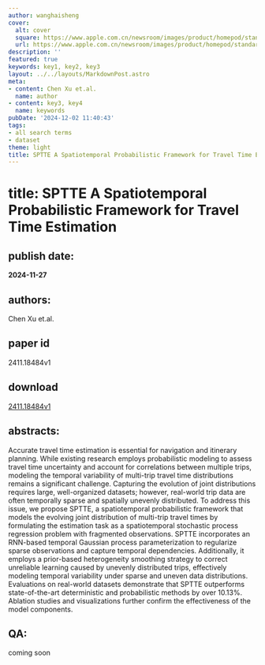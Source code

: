```yaml
---
author: wanghaisheng
cover:
  alt: cover
  square: https://www.apple.com.cn/newsroom/images/product/homepod/standard/Apple-HomePod-hero-230118_big.jpg.large_2x.jpg
  url: https://www.apple.com.cn/newsroom/images/product/homepod/standard/Apple-HomePod-hero-230118_big.jpg.large_2x.jpg
description: ''
featured: true
keywords: key1, key2, key3
layout: ../../layouts/MarkdownPost.astro
meta:
- content: Chen Xu et.al.
  name: author
- content: key3, key4
  name: keywords
pubDate: '2024-12-02 11:40:43'
tags:
- all search terms
- dataset
theme: light
title: SPTTE A Spatiotemporal Probabilistic Framework for Travel Time Estimation
---
```


# title: SPTTE A Spatiotemporal Probabilistic Framework for Travel Time Estimation 
## publish date: 
**2024-11-27** 
## authors: 
  Chen Xu et.al. 
## paper id
2411.18484v1
## download
[2411.18484v1](http://arxiv.org/abs/2411.18484v1)
## abstracts:
Accurate travel time estimation is essential for navigation and itinerary planning. While existing research employs probabilistic modeling to assess travel time uncertainty and account for correlations between multiple trips, modeling the temporal variability of multi-trip travel time distributions remains a significant challenge. Capturing the evolution of joint distributions requires large, well-organized datasets; however, real-world trip data are often temporally sparse and spatially unevenly distributed. To address this issue, we propose SPTTE, a spatiotemporal probabilistic framework that models the evolving joint distribution of multi-trip travel times by formulating the estimation task as a spatiotemporal stochastic process regression problem with fragmented observations. SPTTE incorporates an RNN-based temporal Gaussian process parameterization to regularize sparse observations and capture temporal dependencies. Additionally, it employs a prior-based heterogeneity smoothing strategy to correct unreliable learning caused by unevenly distributed trips, effectively modeling temporal variability under sparse and uneven data distributions. Evaluations on real-world datasets demonstrate that SPTTE outperforms state-of-the-art deterministic and probabilistic methods by over 10.13%. Ablation studies and visualizations further confirm the effectiveness of the model components.
## QA:
coming soon
